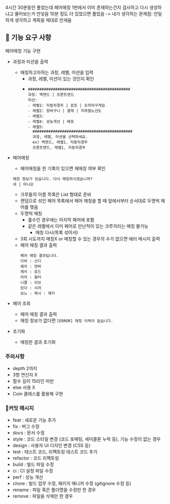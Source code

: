 4시간 30분동안 풀었는데 페어매칭 1번에서 이미 존재하는건지 검사하고 다시 생성하냐고 물어보는거 안넣음 10분 정도 더 있었으면 풀었음
-> 내가 생각하는 문제점: 안일하게 생각하고 계획을 제대로 안세움

## 🚀 기능 요구 사항
페어매칭 기능 구현

* 과정과 미션을 출력
  * 매칭하고자하는 과정, 레벨, 미션을 입력
    * 과정, 레벨, 미션이 있는 것인지 확인 
    * ```
      #############################################
      과정: 백엔드 | 프론트엔드
      미션:
      - 레벨1: 자동차경주 | 로또 | 숫자야구게임
      - 레벨2: 장바구니 | 결제 | 지하철노선도
      - 레벨3:
      - 레벨4: 성능개선 | 배포
      - 레벨5:
        ############################################
        과정, 레벨, 미션을 선택하세요.
        ex) 백엔드, 레벨1, 자동차경주
        프론트엔드, 레벨1, 자동차경주
      ```
* 페어매칭
  * 페어매칭을 한 기록이 있으면 재매칭 여부 확인
   ``` 
   매칭 정보가 있습니다. 다시 매칭하시겠습니까?
   네 | 아니오
   ``` 
  * 크루들의 이름 목록은 List<String> 형태로 준비
  * 랜덤으로 섞인 페어 목록에서 페어 매칭을 할 때 앞에서부터 순서대로 두명씩 페어를 맺음
  * 두명씩 매칭
    * 홀수인 경우에는 마지막 페어에 포함
    * 같은 레벨에서 이미 페어로 만난적이 있는 크루끼리는 매칭 불가능
      * 매칭 다시(목록 섞어서)
  * 3회 시도까지 매칭X or 매칭할 수 있는 경우의 수가 없으면 에러 메시지 출력
  * 페어 매칭 결과 출력
    ```
    페어 매칭 결과입니다.
    다비 : 신디
    쉐리 : 덴버
    제키 : 로드
    라라 : 윌터
    니콜 : 이브
    린다 : 시저
    보노 : 제시 : 제키
    ```

* 페어 조회
  * 페어 매칭 결과 출력
  * 매칭 정보가 없다면
    ```[ERROR] 매칭 이력이 없습니다.```

* 초기화
  * 매칭한 결과 초기화 

### 주의사항
* depth 2까지
* 3항 연산자 X
* 함수 길이 15라인 미만
* else 사용 X
* Coin 클래스를 활용해 구현

### 📝커밋 메시지
* feat : 새로운 기능 추가
* fix : 버그 수정
* docs : 문서 수정
* style : 코드 스타일 변경 (코드 포매팅, 세미콜론 누락 등), 기능 수정이 없는 경우
* design : 사용자 UI 디자인 변경 (CSS 등)
* test : 테스트 코드, 리팩토링 테스트 코드 추가
* refactor : 코드 리팩토링
* build	: 빌드 파일 수정
* ci : CI 설정 파일 수정
* perf : 성능 개선
* chore	: 빌드 업무 수정, 패키지 매니저 수정 (gitignore 수정 등)
* rename : 파일 혹은 폴더명을 수정만 한 경우
* remove : 파일을 삭제만 한 경우
